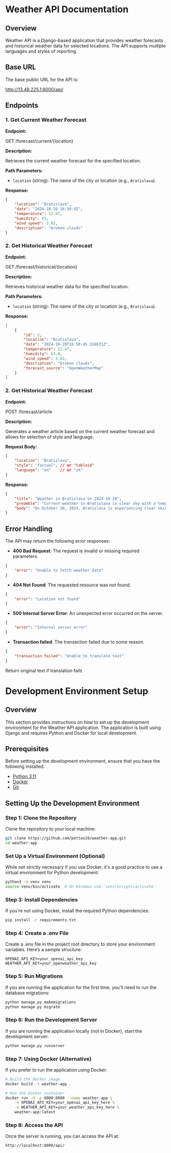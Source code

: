 # Weather API Documentation

## Overview

Weather API is a Django-based application that provides weather forecasts and historical weather data for selected locations. The API supports multiple languages and styles of reporting.

## Base URL

The base public URL for the API is:

http://13.48.225.1:8000/api/


## Endpoints

### 1. Get Current Weather Forecast

**Endpoint:**

GET /forecast/current/{location}

**Description:**

Retrieves the current weather forecast for the specified location.

**Path Parameters:**

- `location` (string): The name of the city or location (e.g., `Bratislava`).

**Response:**

```json
{
    "location": "Bratislava",
    "date": "2024-10-20 16:50:45",
    "temperature": 12.47,
    "humidity": 63,
    "wind_speed": 3.92,
    "description": "broken clouds"
}
```

### 2. Get Historical Weather Forecast

**Endpoint:**

GET /forecast/historical/{location}

**Description:**

Retrieves historical weather data for the specified location.

**Path Parameters:**

- `location` (string): The name of the city or location (e.g., `Bratislava`).

**Response:**

```json
[
    {
        "id": 2,
        "location": "Bratislava",
        "date": "2024-10-20T16:50:45.318631Z",
        "temperature": 12.47,
        "humidity": 63.0,
        "wind_speed": 3.92,
        "description": "broken clouds",
        "forecast_source": "OpenWeatherMap"
    }
]
```

### 2. Get Historical Weather Forecast

**Endpoint:**

POST /forecast/article

**Description:**

Generates a weather article based on the current weather forecast and allows for selection of style and language.

**Request Body:**

```json
{
    "location": "Bratislava",
    "style": "factual", // or "tabloid"
    "language": "en"    // or "sk"
}

```

**Response:**

```json
{
    "title": "Weather in Bratislava on 2024-10-20",
    "preamble": "Current weather in Bratislava is clear sky with a temperature of 11.94°C.",
    "body": "On October 20, 2024, Bratislava is experiencing clear skies with a temperature of 11.94°C..."
}
```

## Error Handling
The API may return the following error responses:

- **400 Bad Request**: The request is invalid or missing required parameters.
```json
{
    "error": "Unable to fetch weather data"
}

```

- **404 Not Found**: The requested resource was not found.
```json
{
    "error": "Location not found"
}
```

- **500 Internal Server Error**: An unexpected error occurred on the server.
```json
{
    "error": "Internal server error"
}
```

- **Transaction failed**: The transaction failed due to some reason.
```json
{
    "transaction failed": "Unable to translate text" 
}
```
Return original text if translation fails

# Development Environment Setup

## Overview

This section provides instructions on how to set up the development environment for the Weather API application. The application is built using Django and requires Python and Docker for local development.

## Prerequisites

Before setting up the development environment, ensure that you have the following installed:

- [Python 3.11](https://www.python.org/downloads/)
- [Docker](https://www.docker.com/get-started)
- [Git](https://git-scm.com/downloads)

## Setting Up the Development Environment

### Step 1: Clone the Repository

Clone the repository to your local machine:

```bash
git clone https://github.com/pettoo10/weather-app.git
cd weather-app
```

### Set Up a Virtual Environment (Optional)

While not strictly necessary if you use Docker, it's a good practice to use a virtual environment for Python development:

```bash
python3 -m venv venv
source venv/bin/activate  # On Windows use `venv\Scripts\activate`
```

### Step 3: Install Dependencies
If you're not using Docker, install the required Python dependencies:
    
```bash
pip install -r requirements.txt
```

### Step 4: Create a .env File
Create a .env file in the project root directory to store your environment variables. Here’s a sample structure:
```env
OPENAI_API_KEY=your_openai_api_key
WEATHER_API_KEY=your_openweather_api_key
```

### Step 5: Run Migrations
If you are running the application for the first time, you'll need to run the database migrations:
```bash
python manage.py makemigrations
python manage.py migrate
```

### Step 6: Run the Development Server
If you are running the application locally (not in Docker), start the development server:
```bash
python manage.py runserver
```

### Step 7: Using Docker (Alternative)
If you prefer to run the application using Docker:
```bash
# Build the Docker image
docker build -t weather-app .

# Run the Docker container
docker run -d -p 8000:8000 --name weather-app \
    -e OPENAI_API_KEY=your_openai_api_key_here \
    -e WEATHER_API_KEY=your_weather_api_key_here \
    weather-app:latest
```

### Step 8: Access the API
Once the server is running, you can access the API at:
```bash
http://localhost:8000/api/
```